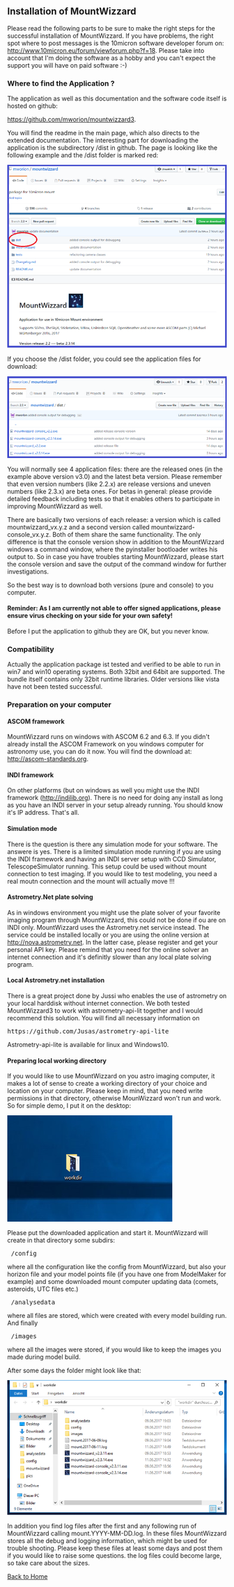 ## Installation of MountWizzard

Please read the following parts to be sure to make the right steps for the successful installation of
MountWizzard. If you have problems, the right spot where to post messages is the 10micron software
developer forum on: http://www.10micron.eu/forum/viewforum.php?f=18. Please take into account that I'm
doing the software as a hobby and you can't expect the support you will have on paid software :-)

### Where to find the Application ?

The application as well as this documentation and the software code itself is hosted on github:

https://github.com/mworion/mountwizzard3.

You will find the readme in the main page, which also directs to the extended documentation. The
interesting part for downloading the application is the subdirectory /dist in github. The page is
looking like the following example and the /dist folder is marked red:

<img src="pics/github_dist.png"/>

If you choose the /dist folder, you could see the application files for download:

<img src="pics/github_dist_files.png"/>

You will normally see 4 application files: there are the released ones (in the example above version v3.0)
and the latest beta version. Please remember that even version numbers (like 2.2.x) are release versions
and uneven numbers (like 2.3.x) are beta ones. For betas in general: please provide detailed feedback
including tests so that it enables others to participate in improving MountWizzard as well.

There are basically two versions of each release: a version which is called mountwizzard_vx.y.z and a
second version called mountwizzard-console_vx.y.z. Both of them share the same functionality. The only
difference is that the console version show in addition to the MountWizzard windows a command window,
where the pyinstaller bootloader writes his output to. So in case you have troubles starting MountWizzard,
please start the console version and save the output of the command window for further investigations.

So the best way is to download both versions (pure and console) to you computer.

#### Reminder: As I am currently not able to offer signed applications, please ensure virus checking on your side for your own safety!
Before I put the application to github they are OK, but you never know.

### Compatibility
Actually the application package ist tested and verified to be able to run in win7 and win10 operating
systems. Both 32bit and 64bit are supported. The bundle itself contains only 32bit runtime libraries.
Older versions like vista have not been tested successful.

### Preparation on your computer
#### ASCOM framework
MountWizzard runs on windows with ASCOM 6.2 and 6.3.  If you didn't already install the ASCOM Framework
on you windows computer for astronomy use, you can do it now. You will find the download at:
http://ascom-standards.org.

#### INDI framework
On other platforms (but on windows as well you might use the INDI framework (http://indilib.org).
There is no need for doing any install as long as you have an INDI server in your setup already running.
You should know it's IP address. That's all.

#### Simulation mode
There is the question is there any simulation mode for your software. The answere is yes. There is a
limited simulation mode running if you are using the INDI framework and having an INDI server setup
with CCD Simulator, TelescopeSimulator running. This setup could be used without mount connection to test
imaging. If you would like to test modeling, you need a real moutn connection and the mount will actually
move !!!

#### Astrometry.Net plate solving
As in windows environment you might use the plate solver of your favorite imaging program through
MountWizzard, this could not be done if ou are on INDI only. MountWizzard uses the Astrometry.net service
instead. The service could be installed locally or you are using the online version at
http://nova.astrometry.net. In the latter case, please register and get your personal API key. Please
remind that you need for the online solver an internet connection and it's definitly slower than any local
plate solving program.

#### Local Astrometry.net installation
There is a great project done by Jussi who enables the use of astrometry on your local harddisk without
internet connection. We both tested MountWizzard3 to work with astrometry-api-lit together and I would
recommend this solution. You will find all necessary information on
<pre>
https://github.com/Jusas/astrometry-api-lite
</pre>
Astrometry-api-lite is available for linux and Windows10.

#### Preparing local working directory
If you would like to use MountWizzard on you astro imaging computer, it makes a lot of sense to create a working directory of your choice and
location on your computer. Please keep in mind, that you need write permissions in that directory, otherwise MounWizzard won't run and work.
So for simple demo, I put it on the desktop:

<img src="pics/workdir.png"/>

Please put the downloaded application and start it. MountWizzard will create in that directory some subdirs:

<pre> /config </pre>

where all the configuration like the config from MountWizzard, but also your horizon file and your model points file (if you have one from
ModelMaker for example) and some downloaded mount computer updating data (comets, asteroids, UTC files etc.)

<pre> /analysedata </pre>
where all files are stored, which were created with every model building run. And finally

<pre> /images </pre>

where all the images were stored, if you would like to keep the images you made during model build.

After some days the folder might look like that:

<img src="pics/workdir_content.png"/>

In addition you find log files after the first and any following run of MountWizzard calling mount.YYYY-MM-DD.log. In these files MountWizzard
stores all the debug and logging information, which might be used for trouble shooting. Please keep these files at least some days and post them
if you would like to raise some questions. the log files could become large, so take care about the sizes.

[Back to Home](home.md)